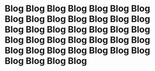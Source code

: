 # Blog Blog Blog Blog Blog Blog Blog Blog Blog Blog Blog Blog Blog Blog Blog Blog Blog Blog Blog Blog Blog Blog Blog Blog Blog Blog Blog Blog Blog Blog Blog Blog Blog Blog Blog Blog Blog Blog Blog
